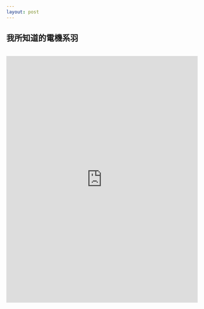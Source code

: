 ```yaml
---
layout: post
---
```


我所知道的電機系羽
---

<br>

<iframe src='http://cdn.knightlab.com/libs/timeline/latest/embed/index.html?source=0Avo4iRYJKlXxdHpmWFBIRGVTaFVjaW95U090eWNoS1E&font=Bevan-PotanoSans&maptype=toner&lang=en&height=650' width='100%' height='650' frameborder='0'></iframe>

<br>
